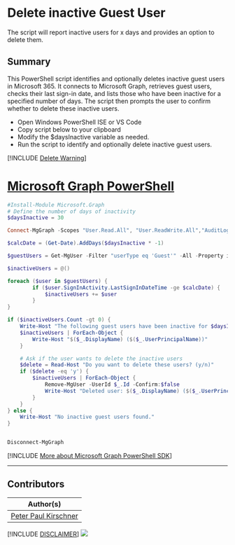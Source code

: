 

# Delete inactive Guest User

The script will report inactive users for x days and provides an option to delete them.


## Summary

This PowerShell script identifies and optionally deletes inactive guest users in Microsoft 365. It connects to Microsoft Graph, retrieves guest users, checks their last sign-in date, and lists those who have been inactive for a specified number of days. The script then prompts the user to confirm whether to delete these inactive users.


- Open Windows PowerShell ISE or VS Code
- Copy script below to your clipboard
- Modify the $daysInactive variable as needed.
- Run the script to identify and optionally delete inactive guest users.

[!INCLUDE [Delete Warning](../../docfx/includes/DELETE-WARN.md)]

# [Microsoft Graph PowerShell](#tab/graphps)

```powershell
#Install-Module Microsoft.Graph
# Define the number of days of inactivity
$daysInactive = 30

Connect-MgGraph -Scopes "User.Read.All", "User.ReadWrite.All","AuditLog.Read.All"

$calcDate = (Get-Date).AddDays($daysInactive * -1)

$guestUsers = Get-MgUser -Filter "userType eq 'Guest'" -All -Property id,displayName,mail,signInActivity,UserPrincipalName

$inactiveUsers = @()

foreach ($user in $guestUsers) {
        if ($user.SignInActivity.LastSignInDateTime -ge $calcDate) {
            $inactiveUsers += $user
        }
}

if ($inactiveUsers.Count -gt 0) {
    Write-Host "The following guest users have been inactive for $daysInactive days or more:"
    $inactiveUsers | ForEach-Object {
        Write-Host "$($_.DisplayName) ($($_.UserPrincipalName))"
    }

    # Ask if the user wants to delete the inactive users
    $delete = Read-Host "Do you want to delete these users? (y/n)"
    if ($delete -eq 'y') {
        $inactiveUsers | ForEach-Object {
            Remove-MgUser -UserId $_.Id -Confirm:$false
            Write-Host "Deleted user: $($_.DisplayName) ($($_.UserPrincipalName))"
        }
    }
} else {
    Write-Host "No inactive guest users found."
}


Disconnect-MgGraph
```
[!INCLUDE [More about Microsoft Graph PowerShell SDK](../../docfx/includes/MORE-GRAPHSDK.md)]


***


## Contributors

| Author(s) |
|-----------|
| [Peter Paul Kirschner](https://github.com/petkir) |


[!INCLUDE [DISCLAIMER](../../docfx/includes/DISCLAIMER.md)]
<img src="https://m365-visitor-stats.azurewebsites.net/script-samples/scripts/aad-inactive-guest-delete" aria-hidden="true" />